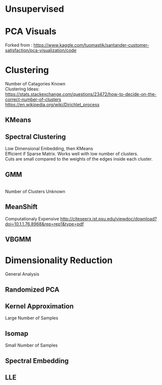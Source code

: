 # Unsupervised

# PCA Visuals
Forked from : https://www.kaggle.com/tuomastik/santander-customer-satisfaction/pca-visualization/code

# Clustering
Number of Catagories Known
<br>Clustering Ideas:
<br>https://stats.stackexchange.com/questions/23472/how-to-decide-on-the-correct-number-of-clusters
<br>https://en.wikipedia.org/wiki/Dirichlet_process
## KMeans
## Spectral Clustering
Low Dimensional Embedding, then KMeans
<br>Efficient if Sparse Matrix. Works well with low number of clusters.
<br>Cuts are small compared to the weights of the edges inside each cluster.
## GMM

<br>Number of Clusters Unknown
## MeanShift
Computationaly Expensive
http://citeseerx.ist.psu.edu/viewdoc/download?doi=10.1.1.76.8968&rep=rep1&type=pdf
## VBGMM

# Dimensionality Reduction
General Analysis
## Randomized PCA

## Kernel Approximation
Large Number of Samples
## Isomap
Small Number of Samples
## Spectral Embedding
## LLE

